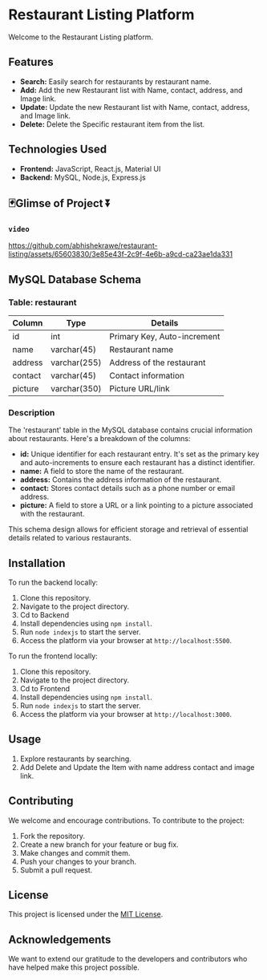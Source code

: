 # Restaurant Listing Platform

Welcome to the Restaurant Listing platform.

## Features

- **Search:** Easily search for restaurants by restaurant name.
- **Add:** Add the new Restaurant list with Name, contact, address, and Image link.
- **Update:** Update the new Restaurant list with Name, contact, address, and Image link.
- **Delete:** Delete the Specific restaurant item from the list.

## Technologies Used

- **Frontend:** JavaScript, React.js, Material UI
- **Backend:** MySQL, Node.js, Express.js 

## 🃏Glimse of Project ⏬

### `video ` 

https://github.com/abhishekrawe/restaurant-listing/assets/65603830/3e85e43f-2c9f-4e6b-a9cd-ca23ae1da331




## MySQL Database Schema

### Table: restaurant

| Column   | Type          | Details              |
|----------|---------------|----------------------|
| id       | int           | Primary Key, Auto-increment |
| name     | varchar(45)   | Restaurant name      |
| address  | varchar(255)  | Address of the restaurant |
| contact  | varchar(45)   | Contact information   |
| picture  | varchar(350)  | Picture URL/link     |

### Description

The 'restaurant' table in the MySQL database contains crucial information about restaurants. Here's a breakdown of the columns:

- **id:** Unique identifier for each restaurant entry. It's set as the primary key and auto-increments to ensure each restaurant has a distinct identifier.
- **name:** A field to store the name of the restaurant.
- **address:** Contains the address information of the restaurant.
- **contact:** Stores contact details such as a phone number or email address.
- **picture:** A field to store a URL or a link pointing to a picture associated with the restaurant.

This schema design allows for efficient storage and retrieval of essential details related to various restaurants.


## Installation

To run the backend locally:

1. Clone this repository.
2. Navigate to the project directory.
3. Cd to Backend
4. Install dependencies using `npm install`.
6. Run `node indexjs` to start the server.
7. Access the platform via your browser at `http://localhost:5500`.

To run the frontend locally:

1. Clone this repository.
2. Navigate to the project directory.
3. Cd to Frontend
4. Install dependencies using `npm install`.
5. Run `node indexjs` to start the server.
7. Access the platform via your browser at `http://localhost:3000`.

## Usage

1. Explore restaurants by searching.
3. Add Delete and Update the Item with name address contact and image link.

## Contributing

We welcome and encourage contributions. To contribute to the project:

1. Fork the repository.
2. Create a new branch for your feature or bug fix.
3. Make changes and commit them.
4. Push your changes to your branch.
5. Submit a pull request.

## License

This project is licensed under the [MIT License](LICENSE).

## Acknowledgements

We want to extend our gratitude to the developers and contributors who have helped make this project possible.
